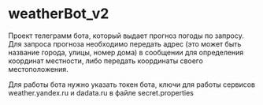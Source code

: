# weatherBot_v2
Проект телеграмм бота, который выдает прогноз погоды по запросу.
Для запроса прогноза необходимо передать адрес (это может быть название города, улицы, номер дома) в сообщении для определения координат местности, либо передать координаты своего местоположения.

Для работы бота нужно указать токен бота, ключи для работы сервисов weather.yandex.ru и dadata.ru в файле secret.properties
